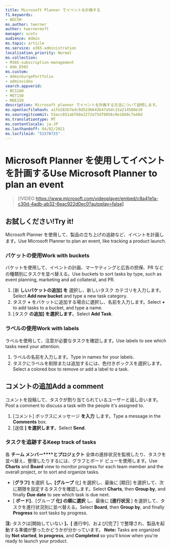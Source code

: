```yaml
---
title: Microsoft Planner でイベントを計画する
f1.keywords:
- NOCSH
ms.author: twerner
author: twernermsft
manager: scotv
audience: Admin
ms.topic: article
ms.service: o365-administration
localization_priority: Normal
ms.collection:
- M365-subscription-management
- Adm_O365
ms.custom:
- AdminSurgePortfolio
- adminvideo
search.appverid:
- BCS160
- MET150
- MOE150
description: Microsoft planner でイベントを計画する方法について説明します。
ms.openlocfilehash: a1fe282b7edc9d52db643b47a5dc15a214588e10
ms.sourcegitcommit: 53acc851abf68e2272e75df0856c0e16b0c7e48d
ms.translationtype: MT
ms.contentlocale: ja-JP
ms.lasthandoff: 04/02/2021
ms.locfileid: "51578725"
---
```

# <a name="use-microsoft-planner-to-plan-an-event"></a><span data-ttu-id="e18e8-103">Microsoft Planner を使用してイベントを計画する</span><span class="sxs-lookup"><span data-stu-id="e18e8-103">Use Microsoft Planner to plan an event</span></span>

> [!VIDEO https://www.microsoft.com/videoplayer/embed/c8a41e1a-c30d-4adb-ab32-6eac922d0ec0?autoplay=false]

## <a name="try-it"></a><span data-ttu-id="e18e8-104">お試しください!</span><span class="sxs-lookup"><span data-stu-id="e18e8-104">Try it!</span></span>

<span data-ttu-id="e18e8-105">Microsoft Planner を使用して、製品の立ち上げの追跡など、イベントを計画します。</span><span class="sxs-lookup"><span data-stu-id="e18e8-105">Use Microsoft Planner to plan an event, like tracking a product launch.</span></span>

### <a name="work-with-buckets"></a><span data-ttu-id="e18e8-106">バケットの使用</span><span class="sxs-lookup"><span data-stu-id="e18e8-106">Work with buckets</span></span>

<span data-ttu-id="e18e8-107">バケットを使用して、イベントの計画、マーケティングと広告の担保、PR などの種類別にタスクを並べ替える。</span><span class="sxs-lookup"><span data-stu-id="e18e8-107">Use buckets to sort tasks by type, such as event planning, marketing and ad collateral, and PR.</span></span>

1. <span data-ttu-id="e18e8-108">[新  **しいバケットの追加] を**  選択し、新しいタスク カテゴリを入力します。</span><span class="sxs-lookup"><span data-stu-id="e18e8-108">Select  **Add new bucket**  and type a new task category.</span></span>
2. <span data-ttu-id="e18e8-109">タスク  **+**  をバケットに追加する場合に選択し、名前を入力します。</span><span class="sxs-lookup"><span data-stu-id="e18e8-109">Select  **+**  to add tasks to a bucket, and type a name.</span></span>
3. <span data-ttu-id="e18e8-110">[タスク  **の追加] を選択します**。</span><span class="sxs-lookup"><span data-stu-id="e18e8-110">Select  **Add Task**.</span></span>

### <a name="work-with-labels"></a><span data-ttu-id="e18e8-111">ラベルの使用</span><span class="sxs-lookup"><span data-stu-id="e18e8-111">Work with labels</span></span>

<span data-ttu-id="e18e8-112">ラベルを使用して、注意が必要なタスクを確認します。</span><span class="sxs-lookup"><span data-stu-id="e18e8-112">Use labels to see which tasks need your attention.</span></span>

1. <span data-ttu-id="e18e8-113">ラベルの名前を入力します。</span><span class="sxs-lookup"><span data-stu-id="e18e8-113">Type in names for your labels.</span></span>
2. <span data-ttu-id="e18e8-114">タスクにラベルを削除または追加するには、色付きボックスを選択します。</span><span class="sxs-lookup"><span data-stu-id="e18e8-114">Select a colored box to remove or add a label to a task.</span></span>

## <a name="add-a-comment"></a><span data-ttu-id="e18e8-115">コメントの追加</span><span class="sxs-lookup"><span data-stu-id="e18e8-115">Add a comment</span></span>

<span data-ttu-id="e18e8-116">コメントを投稿して、タスクが割り当てられているユーザーと話し合います。</span><span class="sxs-lookup"><span data-stu-id="e18e8-116">Post a comment to discuss a task with the people it's assigned to.</span></span>

1. <span data-ttu-id="e18e8-117">[コメント] ボックスにメッセージ  **を入力**  します。</span><span class="sxs-lookup"><span data-stu-id="e18e8-117">Type a message in the  **Comments**  box.</span></span>
2. <span data-ttu-id="e18e8-118">[送信  **] を選択します**。</span><span class="sxs-lookup"><span data-stu-id="e18e8-118">Select  **Send**.</span></span>

### <a name="keep-track-of-tasks"></a><span data-ttu-id="e18e8-119">タスクを追跡する</span><span class="sxs-lookup"><span data-stu-id="e18e8-119">Keep track of tasks</span></span>

<span data-ttu-id="e18e8-120">各 **チーム メンバー\*\*\*\*とプロジェクト** 全体の進捗状況を監視したり、タスクを並べ替え、整理したりするには、グラフとボード ビューを使用します。</span><span class="sxs-lookup"><span data-stu-id="e18e8-120">Use  **Charts**  and  **Board**  view to monitor progress for each team member and the overall project, or to sort and organize tasks.</span></span>

- <span data-ttu-id="e18e8-121">[**グラフ]** を選択 **し、[グループ** 化] を選択し、最後に [期日] を選択して、次に期限を設定するタスクを確認します。</span><span class="sxs-lookup"><span data-stu-id="e18e8-121">Select  **Charts**, then **Group by**, and finally **Due date**  to see which task is due next.</span></span>
- <span data-ttu-id="e18e8-122">[  **ボード]**、[グループ **化] の順に選択** し、最後に **[進行状況**  ] を選択して、タスクを進行状況別に並べ替える。</span><span class="sxs-lookup"><span data-stu-id="e18e8-122">Select  **Board**, then **Group by**, and finally **Progress**  to sort tasks by progress.</span></span>

<span data-ttu-id="e18e8-123">**注:** タスクは[開始していない **]、[** 進行中]、および[完了] で整理され、製品を起動する準備が整ったかどうかが分かっています。 </span><span class="sxs-lookup"><span data-stu-id="e18e8-123">**Note:**  Tasks are organized by  **Not started**,  **In progress**, and  **Completed**  so you'll know when you're ready to launch your product.</span></span>